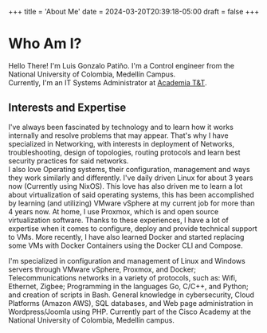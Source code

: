 +++
title = 'About Me'
date = 2024-03-20T20:39:18-05:00
draft = false
+++

# Who Am I?

Hello There! I'm Luis Gonzalo Patiño. I'm a Control engineer from the National University of Colombia, Medellín Campus.  
Currently, I'm an IT Systems Administrator at [Academia T&T](http://catc.unal.edu.co).

## Interests and Expertise

I've always been fascinated by technology and to learn how it works internally and resolve problems that may appear. That's why I have specialized in Networking,  with interests in deployment of Networks, troubleshooting, design of topologies, routing protocols and learn best security practices for said networks.  
I also love Operating systems, their configuration, management and ways they work similarly and differently. I've daily driven Linux for about 3 years now (Currently using NixOS). This love has also driven me to learn a lot about virtualization of said operating systems, this has been accomplished by learning (and utilizing) VMware vSphere at my current job for more than 4 years now. At home, I use Proxmox, which is and open source virtualization software. Thanks to these experiences, I have a lot of expertise when it comes to configure, deploy and provide technical support to VMs. More recently, I have also learned Docker and started replacing some VMs with Docker Containers using the Docker CLI and Compose. 

I'm specialized in configuration and management of Linux and Windows servers through VMware vSphere, Proxmox, and Docker;
Telecommunications networks in a variety of protocols, such as: Wifi, Ethernet, Zigbee; Programming in the languages Go, C/C++, and Python; and creation of scripts in Bash. General knowledge in cybersecurity, Cloud Platforms (Amazon AWS), SQL databases, and Web page administration in Wordpress/Joomla using PHP. Currently part of the Cisco Academy at the National University of Colombia, Medellín campus.
